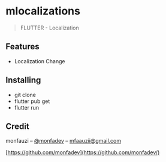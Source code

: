 # mlocalizations

> FLUTTER - Localization

## Features

- Localization Change

## Installing

- git clone
- flutter pub get
- flutter run

## Credit

monfauzi – [@monfadev](https://instagram.com/monfadev) – mfaauzii@gmail.com

[https://github.com/monfadev](https://github.com/monfadev/)
